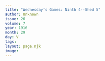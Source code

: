 ```yaml
---
title: "Wednesday’s Games: Ninth 4--Shed 5"
author: Unknown
issue: 26
volume: 7
year: 1916
month: 29
day: V
tags:
layout: page.njk
image:
---
```






